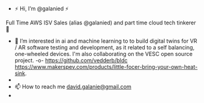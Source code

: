- ⚡ Hi, I’m @galanied ⚡

Full Time AWS ISV Sales (alias @galanied) and part time cloud tech tinkerer 🚀

- 👀 I’m interested in ai and machine learning to to build digital twins for VR / AR software testing and development, as it related to a self balancing, one-wheeled devices. I'm also collaborating on the VESC open source project. -o- 
https://github.com/vedderb/bldc 
https://www.makerspev.com/products/little-focer-bring-your-own-heat-sink.
- 
- 📫 How to reach me david.galanie@gmail.com
- 

<!---
galanied/galanied is a ✨ special ✨ repository because its `README.md` (this file) appears on your GitHub profile.
You can click the Preview link to take a look at your changes.
--->
